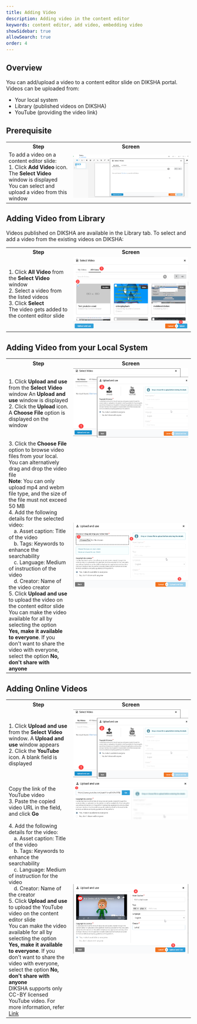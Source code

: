 ```yaml
---
title: Adding Video
description: Adding video in the content editor
keywords: content editor, add video, embedding video
showSidebar: true
allowSearch: true
order: 4
---
```

## Overview

You can add/upload a video to a content editor slide on DIKSHA portal. Videos can be uploaded from:
- Your local system
- Library (published videos on DIKSHA)
- YouTube (providing the video link)

## Prerequisite

<table>
  <tr>
    <th style="width:35%;">Step</th>
    <th style="width:65%;">Screen</th>
  </tr>
  <tr>
    <td>
      To add a video on a content editor slide:
      <br>1. Click <b>Add Video</b> icon. The <b>Select Video</b> window is displayed
      <br> You can select and upload a video from this window</td>
    <td><img src="../images/video/addvideoprereq.png"></td>
  </tr>
</table>

## Adding Video from Library

Videos published on DIKSHA are available in the Library tab. To select and add a video from the existing videos on
DIKSHA:

<table>
  <tr>
    <th style="width:35%;">Step</th>
    <th style="width:65%;">Screen</th>
  </tr>
  <tr>
    <td>1. Click <b>All Video</b> from the <b>Select Video</b> window 
    <br>2. Select a video from the listed videos
      <br>3. Click <b>Select</b><br>
      The video gets added to the content editor slide</td>
    <td><img src="../images/video/addfromlibrary.png"></td>
  </tr>
</table>

## Adding Video from your Local System

<table>
  <tr>
    <th style="width:35%;">Step</th>
    <th style="width:65%;">Screen</th>
  </tr>
  <tr>
    <td>1. Click <b>Upload and use</b> from the <b>Select Video</b> window An <b>Upload and use</b> window is displayed
      <br>2. Click the <b>Upload</b> icon. A <b>Choose File</b> option is displayed on the window</td>
    <td><img src="../images/video/uploadvideo.png"></td>
  </tr>
  <tr>
    <td>3. Click the <b>Choose File</b> option to browse video files from your local. You can alternatively drag and
      drop the video file <br><b>Note</b>: You can only upload mp4 and webm file type, and the size of the file must not
      exceed 50 MB <br>4. Add the following details for the selected video:
      <br>&emsp;a. Asset caption: Title of the video
      <br>&emsp;b. Tags: Keywords to enhance the searchability
      <br>&emsp;c. Language: Medium of instruction of the video
      <br>&emsp;d. Creator: Name of the video creator
      <br>5. Click <b>Upload and use</b> to upload the video on the content editor slide
      <br> You can make the video available for all by selecting the option <b>Yes, make it available to everyone</b>.
      If you don't want to share the video with everyone, select the option <b>No, don't share with anyone</b></td>
    <td><img src="../images/video/uploadvideoresult.png"></td>
  </tr>
</table>


## Adding Online Videos

<table>
  <tr>
    <th style="width:35%;">Step</th>
    <th style="width:65%;">Screen</th>
  </tr>
  <tr>
    <td>1. Click <b>Upload and use</b> from the <b>Select Video</b> window. A <b>Upload and use</b> window appears<br>2.
      Click the <b>YouTube</b> icon. A blank field is displayed
    </td>
    <td><img src="../images/video/linkvideo.png"></td>
  </tr>
  <tr><td> Copy the link of the YouTube video<br>
    3. Paste the copied video URL in the field, and click <b>Go</b></td>
    <td><img src="../images/video/linkvideofield.png"></td>   
  </tr>
  <tr>
    <td>4. Add the following details for the video:
      <br>&emsp;a. Asset caption: Title of the video
      <br>&emsp;b. Tags: Keywords to enhance the searchability
      <br>&emsp;c. Language: Medium of instruction for the video
      <br>&emsp;d. Creator: Name of the creator
      <br>5. Click <b>Upload and use</b> to upload the YouTube video on the content editor slide
      <br> You can make the video available for all by selecting the option <b>Yes, make it available to everyone</b>.
      If you don't want to share the video with everyone, select the option <b>No, don't share with anyone</b>
      <br> DIKSHA supports only CC-BY licensed YouTube video. For more information, refer <a
        href="https://www.smartcopying.edu.au/open-education/creative-commons/creative-commons-information-pack-for-teachers-and-students/how-to-find-creative-commons-material-using-youtube" target="_blank">Link</a></td>
    <td><img src="../images/video/linkvideoresult.png"></td>
  </tr>
</table>
